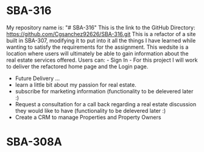 # SBA-316

My repository name is: "# SBA-316"
This is the link to the GitHub Directory: https://github.com/Cgsanchez92626/SBA-316.git
This is a refactor of a site built in SBA-307, modifying it to put into it all the things
I have learned while wanting to satisfy the requirements for the assignment.
This wedsite is a location where users will ultimately be able to gain information about the real estate services offered.
Users can: - Sign In - For this project I will work to deliver the refactored home page and the Login page.

- Future Delivery ...
- learn a little bit about my passion for real estate.
- subscribe for marketing information (functionality to be delevered later :)
- Request a consultation for a call back regarding a real estate discussion
  they would like to have (functionality to be delevered later :)
- Create a CRM to manage Properties and Property Owners
# SBA-308A
